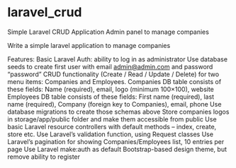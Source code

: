 # laravel_crud
Simple Laravel CRUD Application
 Admin panel to manage companies

Write a simple laravel application to manage companies

Features:
Basic Laravel Auth: ability to log in as administrator
Use database seeds to create first user with email admin@admin.com and password “password”
CRUD functionality (Create / Read / Update / Delete) for two menu items: Companies and Employees.
Companies DB table consists of these fields: Name (required), email, logo (minimum 100×100), website
Employees DB table consists of these fields: First name (required), last name (required), Company (foreign key to Companies), email, phone
Use database migrations to create those schemas above
Store companies logos in storage/app/public folder and make them accessible from public
Use basic Laravel resource controllers with default methods – index, create, store etc.
Use Laravel’s validation function, using Request classes
Use Laravel’s pagination for showing Companies/Employees list, 10 entries per page
Use Laravel make:auth as default Bootstrap-based design theme, but remove ability to register
